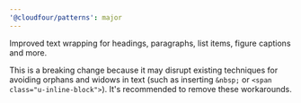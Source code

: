 ```yaml
---
'@cloudfour/patterns': major
---
```


Improved text wrapping for headings, paragraphs, list items, figure captions and more.

This is a breaking change because it may disrupt existing techniques for avoiding orphans and widows in text (such as inserting `&nbsp;` or `<span class="u-inline-block">`). It's recommended to remove these workarounds.
